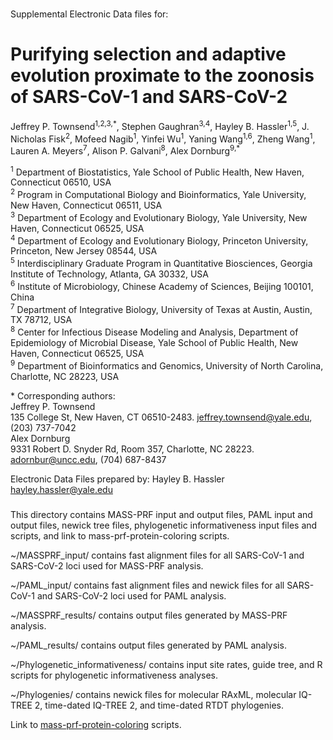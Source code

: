 ###

Supplemental Electronic Data files for:

# Purifying selection and adaptive evolution proximate to the zoonosis of SARS-CoV-1 and SARS-CoV-2 

Jeffrey P. Townsend<sup>1,2,3,\*</sup>, Stephen Gaughran<sup>3,4</sup>, Hayley B. Hassler<sup>1,5</sup>, J. Nicholas Fisk<sup>2</sup>, Mofeed Nagib<sup>1</sup>, Yinfei Wu<sup>1</sup>, Yaning Wang<sup>1,6</sup>, Zheng Wang<sup>1</sup>, Lauren A. Meyers<sup>7</sup>, Alison P. Galvani<sup>8</sup>, Alex Dornburg<sup>9,\*</sup>

<sup>1</sup> Department of Biostatistics, Yale School of Public Health, New Haven, Connecticut 06510, USA<br>
<sup>2</sup> Program in Computational Biology and Bioinformatics, Yale University, New Haven, Connecticut 06511, USA<br>
<sup>3</sup> Department of Ecology and Evolutionary Biology, Yale University, New Haven, Connecticut 06525, USA<br>
<sup>4</sup> Department of Ecology and Evolutionary Biology, Princeton University, Princeton, New Jersey 08544, USA<br>
<sup>5</sup> Interdisciplinary Graduate Program in Quantitative Biosciences, Georgia Institute of Technology, Atlanta, GA 30332, USA<br>
<sup>6</sup> Institute of Microbiology, Chinese Academy of Sciences, Beijing 100101, China<br>
<sup>7</sup> Department of Integrative Biology, University of Texas at Austin, Austin, TX 78712, USA<br>
<sup>8</sup> Center for Infectious Disease Modeling and Analysis, Department of Epidemiology of Microbial Disease, Yale School of Public Health, New Haven, Connecticut 06525, USA<br>
<sup>9</sup> Department of Bioinformatics and Genomics, University of North Carolina, Charlotte, NC 28223, USA<br>

\* Corresponding authors:<br>
  Jeffrey P. Townsend<br>
  135 College St, New Haven, CT 06510-2483. jeffrey.townsend@yale.edu, (203) 737-7042<br>
  Alex Dornburg<br>
  9331 Robert D. Snyder Rd, Room 357, Charlotte, NC 28223. adornbur@uncc.edu, (704) 687-8437<br>

Electronic Data Files prepared by:
Hayley B. Hassler
hayley.hassler@yale.edu


###

This directory contains MASS-PRF input and output files, PAML input and output files, newick tree files, phylogenetic informativeness input files and scripts, and link to mass-prf-protein-coloring scripts.

~/MASSPRF_input/ contains fast alignment files for all SARS-CoV-1 and SARS-CoV-2 loci used for MASS-PRF analysis.

~/PAML_input/ contains fast alignment files and newick files for all SARS-CoV-1 and SARS-CoV-2 loci used for PAML analysis.

~/MASSPRF_results/ contains output files generated by MASS-PRF analysis.

~/PAML_results/ contains output files generated by PAML analysis.

~/Phylogenetic_informativeness/ contains input site rates, guide tree, and R scripts for phylogenetic informativeness analyses.

~/Phylogenies/ contains newick files for molecular RAxML, molecular IQ-TREE 2, time-dated IQ-TREE 2, and time-dated RTDT phylogenies.

Link to [mass-prf-protein-coloring](https://github.com/Townsend-Lab-Yale/massprf-protein-coloring) scripts.


